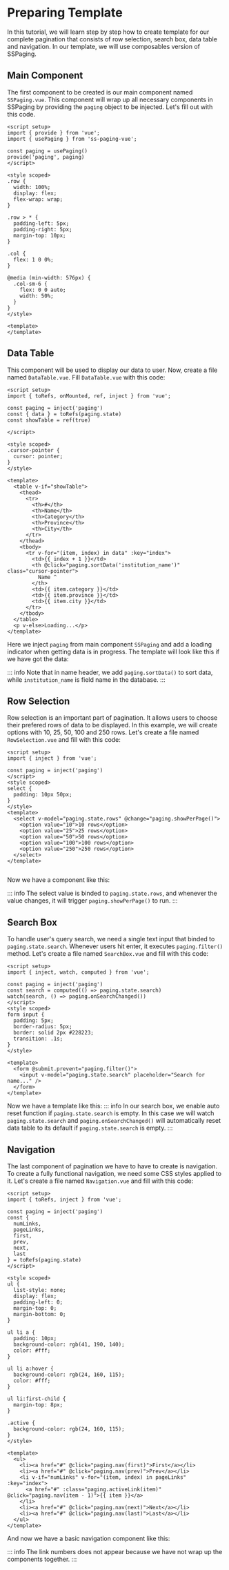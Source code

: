 <script setup>
import SSPaging from '../components/SSPaging.vue'
import DataTable from '../components/DataTable.vue'
import RowSelection from '../components/RowSelection.vue'
import SearchBox from '../components/SearchBox.vue'
import Navigation from '../components/Navigation.vue'
import PagingTable from '../components/paging-table.vue'
import PagingRowSelect from '../components/paging-row-select.vue'
import PagingSearch from '../components/paging-search.vue'
import PagingNavigation from '../components/paging-navigation.vue'
</script>

# Preparing Template
In this tutorial, we will learn step by step how to create template for our complete pagination that consists of row selection, search box, data table and navigation. In our template, we will use composables version of SSPaging.

## Main Component
The first component to be created is our main component named `SSPaging.vue`. This component will wrap up all necessary components in SSPaging by providing the `paging` object to be injected. Let's fill out with this code.
```vue
<script setup>
import { provide } from 'vue';
import { usePaging } from 'ss-paging-vue';

const paging = usePaging()
provide('paging', paging)
</script>

<style scoped>
.row {
  width: 100%;
  display: flex;
  flex-wrap: wrap;
}

.row > * {
  padding-left: 5px;
  padding-right: 5px;
  margin-top: 10px;
}

.col {
  flex: 1 0 0%;
}

@media (min-width: 576px) {
  .col-sm-6 {
    flex: 0 0 auto;
    width: 50%;
  }
}
</style>

<template>
</template>
```

## Data Table
This component will be used to display our data to user. Now, create a file named `DataTable.vue`. Fill `DataTable.vue` with this code:
```vue [DataTable.vue]
<script setup>
import { toRefs, onMounted, ref, inject } from 'vue';

const paging = inject('paging')
const { data } = toRefs(paging.state)
const showTable = ref(true)

</script>

<style scoped>
.cursor-pointer {
  cursor: pointer;
}
</style>

<template>
  <table v-if="showTable">
    <thead>
      <tr>
        <th>#</th>
        <th>Name</th>
        <th>Category</th>
        <th>Province</th>
        <th>City</th>
      </tr>
    </thead>
    <tbody>
      <tr v-for="(item, index) in data" :key="index">
        <td>{{ index + 1 }}</td>
        <th @click="paging.sortData('institution_name')" class="cursor-pointer">
          Name ^
        </th>
        <td>{{ item.category }}</td>
        <td>{{ item.province }}</td>
        <td>{{ item.city }}</td>
      </tr>
    </tbody>
  </table>
  <p v-else>Loading...</p>
</template>
```

Here we inject `paging` from main component `SSPaging` and add a loading indicator when getting data is in progress. The template will look like this if we have got the data:
<PagingTable></PagingTable>

::: info
Note that in name header, we add `paging.sortData()` to sort data, while `institution_name` is field name in the database.
:::

## Row Selection
Row selection is an important part of pagination. It allows users to choose their prefered rows of data to be displayed. In this example, we will create options with 10, 25, 50, 100 and 250 rows. Let's create a file named `RowSelection.vue` and fill with this code:
```vue
<script setup>
import { inject } from 'vue';

const paging = inject('paging')
</script>
<style scoped>
select {
  padding: 10px 50px;
}
</style>
<template>
  <select v-model="paging.state.rows" @change="paging.showPerPage()">
    <option value="10">10 rows</option>
    <option value="25">25 rows</option>
    <option value="50">50 rows</option>
    <option value="100">100 rows</option>
    <option value="250">250 rows</option>
  </select>
</template>


```
Now we have a component like this:
<PagingRowSelect></PagingRowSelect>

::: info
The select value is binded to `paging.state.rows`, and whenever the value changes, it will trigger `paging.showPerPage()` to run.
::: 

## Search Box
To handle user's query search, we need a single text input that binded to `paging.state.search`. Whenever users hit enter, it executes `paging.filter()` method. Let's create a file named `SearchBox.vue` and fill with this code:
```vue
<script setup>
import { inject, watch, computed } from 'vue';

const paging = inject('paging')
const search = computed(() => paging.state.search)
watch(search, () => paging.onSearchChanged())
</script>
<style scoped>
form input {
  padding: 5px;
  border-radius: 5px;
  border: solid 2px #228223;
  transition: .1s;
}
</style>

<template>
  <form @submit.prevent="paging.filter()">
    <input v-model="paging.state.search" placeholder="Search for name..." />
  </form>
</template>
```
Now we have a template like this:
<PagingSearch></PagingSearch>
::: info
In our search box, we enable auto reset function if `paging.state.search` is empty. In this case we will watch `paging.state.search` and `paging.onSearchChanged()` will automatically reset data table to its default if `paging.state.search` is empty.
:::

## Navigation
The last component of pagination we have to have to create is navigation. To create a fully functional navigation, we need some CSS styles applied to it. Let's create a file named `Navigation.vue` and fill with this code:
```vue
<script setup>
import { toRefs, inject } from 'vue';

const paging = inject('paging')
const { 
  numLinks, 
  pageLinks,
  first,
  prev,
  next,
  last
} = toRefs(paging.state)
</script>

<style scoped>
ul {
  list-style: none;
  display: flex;
  padding-left: 0;
  margin-top: 0;
  margin-bottom: 0;
}

ul li a {
  padding: 10px;
  background-color: rgb(41, 190, 140);
  color: #fff;
}

ul li a:hover {
  background-color: rgb(24, 160, 115);
  color: #fff;
}

ul li:first-child {
  margin-top: 8px;
}

.active {
  background-color: rgb(24, 160, 115);
}
</style>

<template>
  <ul>
    <li><a href="#" @click="paging.nav(first)">First</a></li>
    <li><a href="#" @click="paging.nav(prev)">Prev</a></li>
    <li v-if="numLinks" v-for="(item, index) in pageLinks" :key="index">
      <a href="#" :class="paging.activeLink(item)" @click="paging.nav(item - 1)">{{ item }}</a>
    </li>
    <li><a href="#" @click="paging.nav(next)">Next</a></li>
    <li><a href="#" @click="paging.nav(last)">Last</a></li>
  </ul>
</template>
```
And now we have a basic navigation component like this:
<PagingNavigation></PagingNavigation>

::: info
The link numbers does not appear because we have not wrap up the components together.
::: 